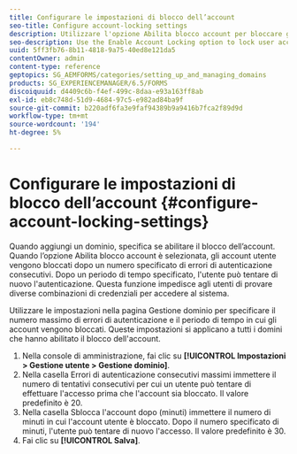 ```yaml
---
title: Configurare le impostazioni di blocco dell’account
seo-title: Configure account-locking settings
description: Utilizzare l'opzione Abilita blocco account per bloccare gli account utente dopo un numero specificato di errori di autenticazione consecutivi.
seo-description: Use the Enable Account Locking option to lock user accounts after a specified number of consecutive authentication failures.
uuid: 5ff3fb76-8b11-4818-9a75-40ed8e121da5
contentOwner: admin
content-type: reference
geptopics: SG_AEMFORMS/categories/setting_up_and_managing_domains
products: SG_EXPERIENCEMANAGER/6.5/FORMS
discoiquuid: d4409c6b-f4ef-499c-8daa-e93a163ff8ab
exl-id: eb8c748d-51d9-4684-97c5-e982ad84ba9f
source-git-commit: b220adf6fa3e9faf94389b9a9416b7fca2f89d9d
workflow-type: tm+mt
source-wordcount: '194'
ht-degree: 5%

---
```


# Configurare le impostazioni di blocco dell’account {#configure-account-locking-settings}

Quando aggiungi un dominio, specifica se abilitare il blocco dell’account. Quando l’opzione Abilita blocco account è selezionata, gli account utente vengono bloccati dopo un numero specificato di errori di autenticazione consecutivi. Dopo un periodo di tempo specificato, l&#39;utente può tentare di nuovo l&#39;autenticazione. Questa funzione impedisce agli utenti di provare diverse combinazioni di credenziali per accedere al sistema.

Utilizzare le impostazioni nella pagina Gestione dominio per specificare il numero massimo di errori di autenticazione e il periodo di tempo in cui gli account vengono bloccati. Queste impostazioni si applicano a tutti i domini che hanno abilitato il blocco dell&#39;account.

1. Nella console di amministrazione, fai clic su **[!UICONTROL Impostazioni > Gestione utente > Gestione dominio]**.
1. Nella casella Errori di autenticazione consecutivi massimi immettere il numero di tentativi consecutivi per cui un utente può tentare di effettuare l&#39;accesso prima che l&#39;account sia bloccato. Il valore predefinito è 20.
1. Nella casella Sblocca l&#39;account dopo (minuti) immettere il numero di minuti in cui l&#39;account utente è bloccato. Dopo il numero specificato di minuti, l&#39;utente può tentare di nuovo l&#39;accesso. Il valore predefinito è 30.
1. Fai clic su **[!UICONTROL Salva]**.
